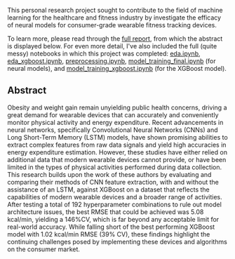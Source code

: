 This personal research project sought to contribute to the field of machine learning for the healthcare and fitness industry by investigate the efficacy of neural models for consumer-grade wearable fitness tracking devices. 

To learn more, please read through the [full report](./Boosting%20is%20Better%20Challenges%20Facing%20Advanced%20Neural%20Networks%20in%20Energy%20Expenditure%20Models.pdf), from which the abstract is displayed below. For even more detail, I've also included the full (quite messy) notebooks in which this project was completed: [eda.ipynb](eda.ipynb), [eda_xgboost.ipynb](eda_xgboost.ipynb), [preprocessing.ipynb](preprocessing.ipynb), [model_training_final.ipynb](model_training_final.ipynb) (for neural models), and [model_training_xgboost.ipynb](model_training_xgboost.ipynb) (for the XGBoost model).

## Abstract

Obesity and weight gain remain unyielding public health concerns, driving a great demand for wearable devices that can accurately and conveniently monitor physical activity and energy expenditure. Recent advancements in neural networks, specifically Convolutional Neural Networks (CNNs) and Long Short-Term Memory (LSTM) models, have shown promising abilities to extract complex features from raw data signals and yield high accuracies in energy expenditure estimation. However, these studies have either relied on additional data that modern wearable devices cannot provide, or have been limited in the types of physical activities performed during data collection. This research builds upon the work of these authors by evaluating and comparing their methods of CNN feature extraction, with and without the assistance of an LSTM, against XGBoost on a dataset that reflects the capabilities of modern wearable devices and a broader range of activities. After testing a total of 192 hyperparameter combinations to rule out model architecture issues, the best RMSE that could be achieved was 5.08 kcal/min, yielding a 146%CV, which is far beyond any acceptable limit for real-world accuracy. While falling short of the best performing XGBoost model with 1.02 kcal/min RMSE (39% CV), these findings highlight the continuing challenges posed by implementing these devices and algorithms on the consumer market.